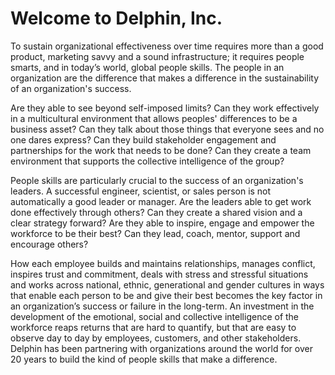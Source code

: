 # Welcome to Delphin, Inc.

To sustain organizational effectiveness over time requires more than a good product, marketing savvy and a sound infrastructure; it requires people smarts, and in today’s world, global people skills. The people in an organization are the difference that makes a difference in the sustainability of an organization's success.

Are they able to see beyond self-imposed limits? Can they work effectively in a multicultural environment that allows peoples' differences to be a business asset? Can they talk about those things that everyone sees and no one dares express? Can they build stakeholder engagement and partnerships for the work that needs to be done? Can they create a team environment that supports the collective intelligence of the group?

People skills are particularly crucial to the success of an organization's leaders. A successful engineer, scientist, or sales person is not automatically a good leader or manager. Are the leaders able to get work done effectively through others? Can they create a shared vision and a clear strategy forward? Are they able to inspire, engage and empower the workforce to be their best? Can they lead, coach, mentor, support and encourage others?

How each employee builds and maintains relationships, manages conflict, inspires trust and commitment, deals with stress and stressful situations and works across national, ethnic, generational and gender cultures in ways that enable each person to be and give their best becomes the key factor in an organization’s success or failure in the long-term. An investment in the development of the emotional, social and collective intelligence of the workforce reaps returns that are hard to quantify, but that are easy to observe day to day by employees, customers, and other stakeholders. Delphin has been partnering with organizations around the world for over 20 years to build the kind of people skills that make a difference.